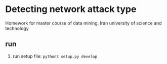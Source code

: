 # Detecting network attack type
Homework for master course of data mining, Iran university of science and technology

## run
1. run setup file:
`python3 setup.py develop`